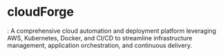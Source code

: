 # cloudForge
: A comprehensive cloud automation and deployment platform leveraging AWS, Kubernetes, Docker, and CI/CD to streamline infrastructure management, application orchestration, and continuous delivery.
